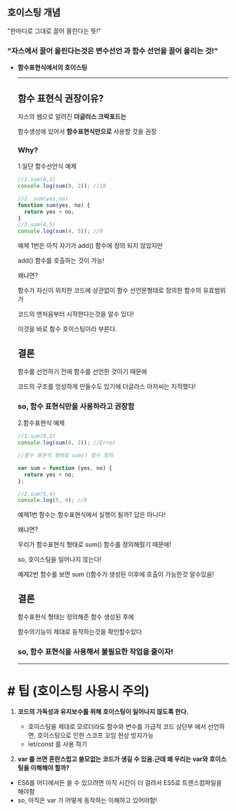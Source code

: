 ## 호이스팅 개념

"한마디로 그대로 끌어 올린다는 뜻!"

### "자스에서 끌어 올린다는것은 변수선언 과 함수 선언을 끌어 올리는 것!"

- **함수표현식에서의 호이스팅**

  ***

  ## 함수 표현식 권장이유?

  자스의 쌤으로 알려진 **더글러스 크락포드는**

  함수생성에 있어서 **함수표현식만으로** 사용할 것을 권장

  ### Why?

  1.일단 함수선언식 예제

  ```jsx
  //1.sum(8,2)
  console.log(sum(8, 2)); //10

  //2. sum(yes,no)
  function sum(yes, no) {
    return yes + no;
  }
  //3.sum(4,5)
  console.log(sum(4, 5)); //9
  ```

  예제 1번은 아직 자기가 add() 함수에 정의 되지 않았지만

  add() 함수를 호출하는 것이 가능!

  왜냐면?

  함수가 자신이 위치한 코드에 상관없이 함수 선언문형태로 정의한 함수의 유효범위가

  코드의 맨처음부터 시작한다는것을 알수 있다!

  이것을 바로 함수 호이스팅이라 부른다.

  ## 결론

  함수를 선언하기 전에 함수를 선언한 것이기 때문에

  코드의 구조를 엉성하게 만들수도 있기에 더글라스 아저씨는 지적했다!

  ### so, 함수 표현식만을 사용하라고 권장함

  2.함수표현식 예제

  ```jsx
  //1.sum(8,2)
  console.log(sum(8, 2)); //Error

  //함수 표현식 형태로 sum() 함수 정의

  var sum = function (yes, no) {
    return yes + no;
  };

  //2.sum(5,4)
  console.log(5, 4); //9
  ```

  예제1번 함수는 함수표현식에서 실행이 될까? 답은 아니다!

  왜냐면?

  우리가 함수표현식 형태로 sum() 함수를 정의해줬기 때문에!

  so, 호이스팅을 일어나지 않는다!

  예제2번 함수를 보면 sum ()함수가 생성된 이후에 호출이 가능한것 알수있음!

  ## 결론

  함수표현식 형태는 정의해준 함수 생성된 후에

  함수의기능이 제대로 동작하는것을 확인할수있다

  ### so, 함수 표현식을 사용해서 불필요한 작업을 줄이자!

  ***

# # 팁 (호이스팅 사용시 주의)

1. **코드의 가독성과 유지보수를 위해 호이스팅이 일어나지 않도록 한다.**

   - 호이스팅을 제대로 모르더라도 함수와 변수를 가급적 코드 상단부 에서 선언하면, 호이스팅으로 인한 스코프 꼬임 현상 방지가능
   - let/const 를 사용 하기

2. **var 를 쓰면 혼란스럽고 쓸모없는 코드가 생길 수 있음.근데 왜 우리는 var와 호이스팅을 이해해야 할까?**

- ES6를 어디에서든 쓸 수 있으려면 아직 시간이 더 걸려서 ES5로 트랜스컴파일을 해야함
- so, 아직은 var 가 어떻게 동작하는 이해하고 있어야함!
